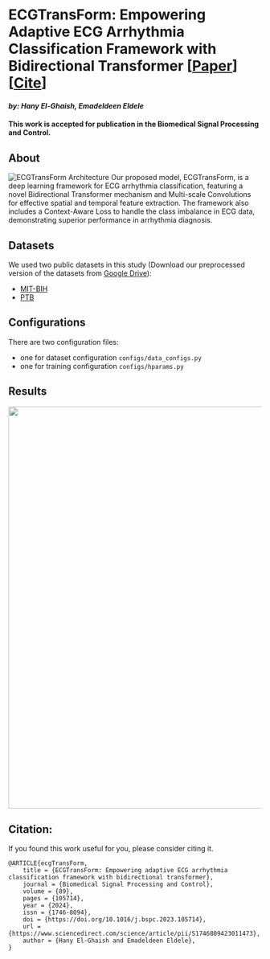 # ECGTransForm: Empowering Adaptive ECG Arrhythmia Classification Framework with Bidirectional Transformer [[Paper](https://www.sciencedirect.com/science/article/pii/S1746809423011473)] [[Cite](#citation)]
#### *by: Hany El-Ghaish, Emadeldeen Eldele*
#### This work is accepted for publication in the Biomedical Signal Processing and Control.

## About
![ECGTransForm Architecture](misc/ecgTransform.png)
Our proposed model, ECGTransForm, is a deep learning framework for ECG arrhythmia classification, featuring a novel Bidirectional Transformer mechanism and Multi-scale Convolutions for effective spatial and temporal feature extraction. The framework also includes a Context-Aware Loss to handle the class imbalance in ECG data, demonstrating superior performance in arrhythmia diagnosis.


## Datasets
We used two public datasets in this study (Download our preprocessed version of the datasets from [Google Drive](https://drive.google.com/drive/folders/1hnzoYfipi9xqDJfc2R0hfLAcon6k71XZ)):
- [MIT-BIH](https://www.physionet.org/content/mitdb/1.0.0/)
- [PTB](https://physionet.org/content/ptbdb/1.0.0/)

## Configurations
There are two configuration files: 
- one for dataset configuration `configs/data_configs.py`
- one for training configuration `configs/hparams.py`


## Results
<p align="center">
<img src="misc/ecgTransform_res.png" width="800" class="center">
</p>

## Citation:
If you found this work useful for you, please consider citing it.
```
@ARTICLE{ecgTransForm,
    title = {ECGTransForm: Empowering adaptive ECG arrhythmia classification framework with bidirectional transformer},
    journal = {Biomedical Signal Processing and Control},
    volume = {89},
    pages = {105714},
    year = {2024},
    issn = {1746-8094},
    doi = {https://doi.org/10.1016/j.bspc.2023.105714}, 
    url = {https://www.sciencedirect.com/science/article/pii/S1746809423011473},
    author = {Hany El-Ghaish and Emadeldeen Eldele},
}
```


